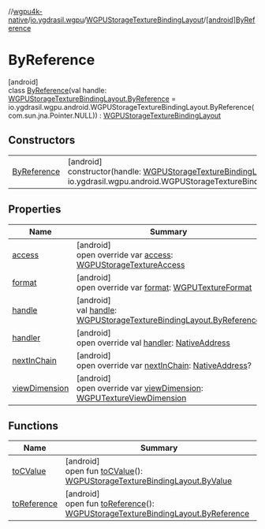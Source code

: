 //[wgpu4k-native](../../../../index.md)/[io.ygdrasil.wgpu](../../index.md)/[WGPUStorageTextureBindingLayout](../index.md)/[[android]ByReference](index.md)

# ByReference

[android]\
class [ByReference](index.md)(val handle: [WGPUStorageTextureBindingLayout.ByReference](../../../io.ygdrasil.wgpu.android/-w-g-p-u-storage-texture-binding-layout/-by-reference/index.md) = io.ygdrasil.wgpu.android.WGPUStorageTextureBindingLayout.ByReference(com.sun.jna.Pointer.NULL)) : [WGPUStorageTextureBindingLayout](../index.md)

## Constructors

| | |
|---|---|
| [ByReference](-by-reference.md) | [android]<br>constructor(handle: [WGPUStorageTextureBindingLayout.ByReference](../../../io.ygdrasil.wgpu.android/-w-g-p-u-storage-texture-binding-layout/-by-reference/index.md) = io.ygdrasil.wgpu.android.WGPUStorageTextureBindingLayout.ByReference(com.sun.jna.Pointer.NULL)) |

## Properties

| Name | Summary |
|---|---|
| [access](access.md) | [android]<br>open override var [access](access.md): [WGPUStorageTextureAccess](../../-w-g-p-u-storage-texture-access/index.md) |
| [format](format.md) | [android]<br>open override var [format](format.md): [WGPUTextureFormat](../../-w-g-p-u-texture-format/index.md) |
| [handle](handle.md) | [android]<br>val [handle](handle.md): [WGPUStorageTextureBindingLayout.ByReference](../../../io.ygdrasil.wgpu.android/-w-g-p-u-storage-texture-binding-layout/-by-reference/index.md) |
| [handler](handler.md) | [android]<br>open override val [handler](handler.md): [NativeAddress](../../../ffi/-native-address/index.md) |
| [nextInChain](next-in-chain.md) | [android]<br>open override var [nextInChain](next-in-chain.md): [NativeAddress](../../../ffi/-native-address/index.md)? |
| [viewDimension](view-dimension.md) | [android]<br>open override var [viewDimension](view-dimension.md): [WGPUTextureViewDimension](../../-w-g-p-u-texture-view-dimension/index.md) |

## Functions

| Name | Summary |
|---|---|
| [toCValue](../[android]to-c-value.md) | [android]<br>open fun [toCValue](../[android]to-c-value.md)(): [WGPUStorageTextureBindingLayout.ByValue](../../../io.ygdrasil.wgpu.android/-w-g-p-u-storage-texture-binding-layout/-by-value/index.md) |
| [toReference](../to-reference.md) | [android]<br>open fun [toReference](../to-reference.md)(): [WGPUStorageTextureBindingLayout.ByReference](../../../io.ygdrasil.wgpu.android/-w-g-p-u-storage-texture-binding-layout/-by-reference/index.md) |